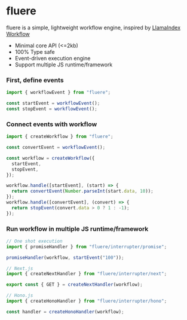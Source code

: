 # fluere

fluere is a simple, lightweight workflow engine, inspired
by [LlamaIndex Workflow](https://docs.llamaindex.ai/en/stable/module_guides/workflow/)

- Minimal core API (<=2kb)
- 100% Type safe
- Event-driven execution engine
- Support multiple JS runtime/framework

### First, define events

```ts
import { workflowEvent } from "fluere";

const startEvent = workflowEvent();
const stopEvent = workflowEvent();
```

### Connect events with workflow

```ts
import { createWorkflow } from "fluere";

const convertEvent = workflowEvent();

const workflow = createWorkflow({
  startEvent,
  stopEvent,
});

workflow.handle([startEvent], (start) => {
  return convertEvent(Number.parseInt(start.data, 10));
});
workflow.handle([convertEvent], (convert) => {
  return stopEvent(convert.data > 0 ? 1 : -1);
});
```

### Run workflow in multiple JS runtime/framework

```ts
// One shot execution
import { promiseHandler } from "fluere/interrupter/promise";

promiseHandler(workflow, startEvent("100"));

// Next.js
import { createNextHandler } from "fluere/interrupter/next";

export const { GET } = createNextHandler(workflow);

// Hono.js
import { createHonoHandler } from "fluere/interrupter/hono";

const handler = createHonoHandler(workflow);
```
